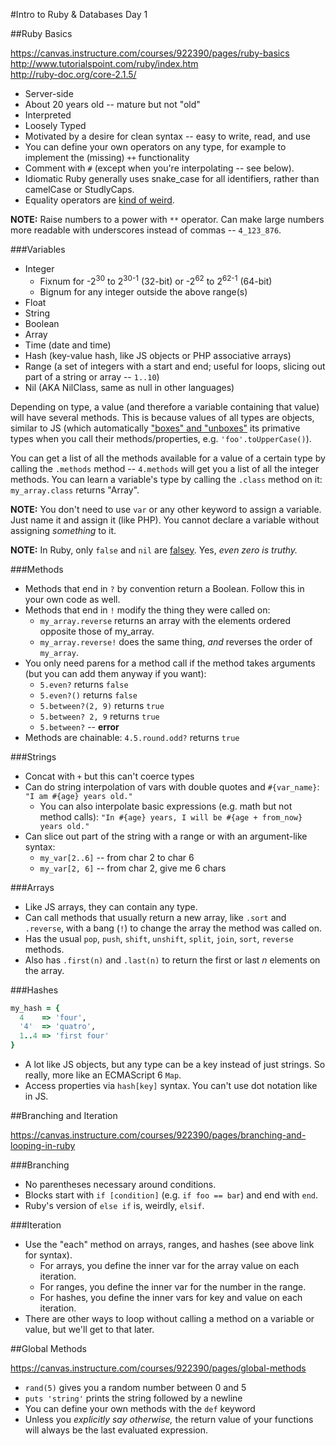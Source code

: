 #Intro to Ruby & Databases Day 1

##Ruby Basics

https://canvas.instructure.com/courses/922390/pages/ruby-basics  
http://www.tutorialspoint.com/ruby/index.htm <br>
http://ruby-doc.org/core-2.1.5/ 

* Server-side
* About 20 years old -- mature but not "old"
* Interpreted
* Loosely Typed
* Motivated by a desire for clean syntax -- easy to write, read, and use
* You can define your own operators on any type, for example to implement
  the (missing) `++` functionality
* Comment with `#` (except when you're interpolating -- see below).
* Idiomatic Ruby generally uses snake_case for all identifiers, rather than
  camelCase or StudlyCaps.
* Equality operators are [kind of weird](http://stackoverflow.com/questions/7156955/whats-the-difference-between-equal-eql-and).

**NOTE:** Raise numbers to a power with `**` operator. Can make large numbers more readable with underscores instead of commas -- `4_123_876`.

###Variables

* Integer
  * Fixnum for -2<sup>30</sup> to 2<sup>30-1</sup> (32-bit)
    or -2<sup>62</sup> to 2<sup>62-1</sup> (64-bit)
  * Bignum for any integer outside the above range(s)
* Float
* String
* Boolean
* Array
* Time (date and time)
* Hash (key-value hash, like JS objects or PHP associative arrays)
* Range (a set of integers with a start and end; useful for loops,
  slicing out part of a string or array -- `1..10`)
* Nil (AKA NilClass, same as null in other languages)

Depending on type, a value (and therefore a variable containing that value)
will have several methods. This is because values of all types are objects,
similar to JS (which automatically 
["boxes" and "unboxes"](http://stackoverflow.com/a/13056) its primative types 
when you call their methods/properties, e.g. `'foo'.toUpperCase()`). 

You can get a list of all the methods available for a value of a certain type 
by calling the `.methods` method -- `4.methods` will get you a list of all the 
integer methods. You can learn a variable's type by calling the `.class` method on it: `my_array.class` returns "Array".

**NOTE:** You don't need to use `var` or any other keyword to assign a 
variable. Just name it and assign it (like PHP). You cannot declare a variable 
without assigning _something_ to it.

**NOTE:** In Ruby, only `false` and `nil` are 
[falsey](http://james.padolsey.com/javascript/truthy-falsey/). Yes, _even zero 
is truthy._

###Methods

* Methods that end in `?` by convention return a Boolean. Follow this in your 
  own code as well.
* Methods that end in `!` modify the thing they were called on: 
  * `my_array.reverse` returns an array with the elements ordered opposite
    those of my_array.
  * `my_array.reverse!` does the same thing, _and_ reverses the order of 
    `my_array`.
* You only need parens for a method call if the method takes arguments (but 
  you can add them anyway if you want):
  * `5.even?` returns `false`
  * `5.even?()` returns `false`
  * `5.between?(2, 9)` returns `true`
  * `5.between? 2, 9` returns `true`
  * `5.between?` -- **error**
* Methods are chainable: `4.5.round.odd?` returns `true`

###Strings

* Concat with `+` but this can't coerce types
* Can do string interpolation of vars with double quotes and `#{var_name}`:
  `"I am #{age} years old."`
  * You can also interpolate basic expressions (e.g. math but not method 
    calls): `"In #{age} years, I will be #{age + from_now} years old."`
* Can slice out part of the string with a range or with an argument-like 
  syntax:
  * `my_var[2..6]` -- from char 2 to char 6
  * `my_var[2, 6]` -- from char 2, give me 6 chars

###Arrays

* Like JS arrays, they can contain any type.
* Can call methods that usually return a new array, like `.sort` and
  `.reverse`, with a bang (`!`) to change the array the method was called on.
* Has the usual `pop`, `push`, `shift`, `unshift`, `split`, `join`, `sort`,
  `reverse` methods.
* Also has `.first(n)` and `.last(n)` to return the first or last _n_ elements
  on the array.

###Hashes

```ruby
my_hash = {
  4    => 'four',
  '4'  => 'quatro',
  1..4 => 'first four'
}
```

* A lot like JS objects, but any type can be a key instead of just strings. So 
  really, more like an ECMAScript 6 `Map`.
* Access properties via `hash[key]` syntax. You can't use dot notation like
  in JS.

##Branching and Iteration

https://canvas.instructure.com/courses/922390/pages/branching-and-looping-in-ruby

###Branching

* No parentheses necessary around conditions.
* Blocks start with `if [condition]` (e.g. `if foo == bar`) and end with `end`.
* Ruby's version of `else if` is, weirdly, `elsif`.

###Iteration

* Use the "each" method on arrays, ranges, and hashes (see above link
  for syntax).
  * For arrays, you define the inner var for the array value on each iteration.
  * For ranges, you define the inner var for the number in the range.
  * For hashes, you define the inner vars for key and value on each iteration.
* There are other ways to loop without calling a method on a variable or 
  value, but we'll get to that later.

##Global Methods

https://canvas.instructure.com/courses/922390/pages/global-methods 

* `rand(5)` gives you a random number between 0 and 5
* `puts 'string'` prints the string followed by a newline
* You can define your own methods with the `def` keyword
* Unless you _explicitly say otherwise,_ the return value of your functions 
  will always be the last evaluated expression.